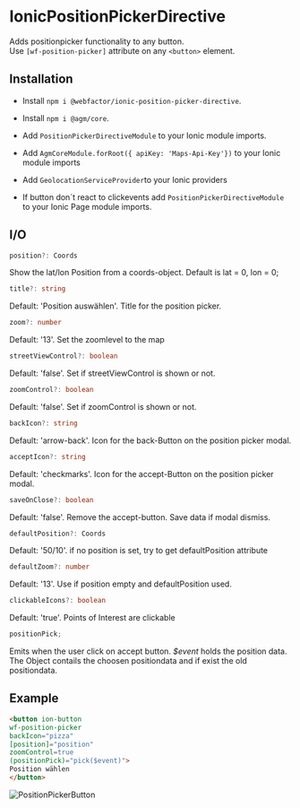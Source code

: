 # IonicPositionPickerDirective

Adds positionpicker functionality to any button.  
Use `[wf-position-picker]` attribute on any `<button>` element.

## Installation

- Install `npm i @webfactor/ionic-position-picker-directive`.
- Install `npm i @agm/core`.
- Add `PositionPickerDirectiveModule` to your Ionic module imports.
- Add `AgmCoreModule.forRoot({ apiKey: 'Maps-Api-Key'})` to your Ionic module imports
- Add `GeolocationServiceProvider`to your Ionic providers

- If button don´t react to clickevents add `PositionPickerDirectiveModule` to your Ionic Page module imports.

## I/O

```typescript
position?: Coords
```

Show the lat/lon Position from a coords-object. Default is lat = 0, lon = 0;

```typescript
title?: string
```

Default: 'Position auswählen'. Title for the position picker.

```typescript
zoom?: number
```

Default: '13'. Set the zoomlevel to the map

```typescript
streetViewControl?: boolean
```

Default: 'false'. Set if streetViewControl is shown or not.

```typescript
zoomControl?: boolean
```

Default: 'false'. Set if zoomControl is shown or not.

```typescript
backIcon?: string
```

Default: 'arrow-back'. Icon for the back-Button on the position picker modal.

```typescript
acceptIcon?: string
```

Default: 'checkmarks'. Icon for the accept-Button on the position picker modal.

```typescript
saveOnClose?: boolean
```

Default: 'false'. Remove the accept-button. Save data if modal dismiss.

```typescript
defaultPosition?: Coords
```

Default: '50/10'. if no position is set, try to get defaultPosition attribute

```typescript
defaultZoom?: number
```

Default: '13'. Use if position empty and defaultPosition used.

```typescript
clickableIcons?: boolean
```

Default: 'true'. Points of Interest are clickable

```typescript
positionPick;
```

Emits when the user click on accept button. _$event_ holds the position data.
The Object contails the choosen positiondata and if exist the old positiondata.

## Example

```html
<button ion-button
wf-position-picker
backIcon="pizza"
[position]="position"
zoomControl=true
(positionPick)="pick($event)">
Position wählen
</button>
```

![PositionPickerButton](/images/PositionPickerExample.png)
